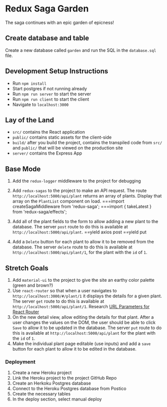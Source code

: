 # Redux Saga Garden

The saga continues with an epic garden of epicness!

## Create database and table

Create a new database called `garden` and run the SQL in the `database.sql` file.


## Development Setup Instructions

* Run `npm install`
* Start postgres if not running already
* Run `npm run server` to start the server
* Run `npm run client` to start the client
* Navigate to `localhost:3000`

## Lay of the Land

* `src/` contains the React application
* `public/` contains static assets for the client-side
* `build/` after you build the project, contains the transpiled code from `src/` and `public/` that will be viewed on the production site
* `server/` contains the Express App

## Base Mode

1. Add the `redux-logger` middleware to the project for debugging
1. Add `redux-sagas` to the project to make an API request. The route `http://localhost:5000/api/plant` returns an array of plants. Display that array on the `PlantList` component on load.
===import createSagaMiddleware from 'redux-saga';
===import { takeLatest } from 'redux-saga/effects';

1. Add all of the plant fields to the form to allow adding a new plant to the database. The server `post` route to do this is available at `http://localhost:5000/api/plant`.
==yield axios post
==yield put 



1. Add a `Delete` button for each plant to allow it to be removed from the database. The server `delete` route to do this is available at `http://localhost:5000/api/plant/1`,  for the plant with the `id` of `1`.

## Stretch Goals

1. Add `material-ui` to the project to give the site an earthy color palette (green and brown?)
1. Use `react-router` so that when a user navigates to `http://localhost:3000/#/plant/1` it displays the details for a given plant. The server `get` route to do this is available at `http://localhost:5000/api/plant/1`. Research [URL Parameters for React Router](https://reacttraining.com/react-router/web/example/url-params)
1. On the new detail view, allow editing the details for that plant. After a user changes the values on the DOM, the user should be able to click `Save` to allow it to be updated in the database. The server `put` route to do this is available at `http://localhost:5000/api/plant` for the plant with the `id` of `1`.
1. Make the individual plant page editable (use inputs) and add a `save` button for each plant to allow it to be edited in the database.


### Deployment

1. Create a new Heroku project
1. Link the Heroku project to the project GitHub Repo
1. Create an Herkoku Postgres database
1. Connect to the Heroku Postgres database from Postico
1. Create the necessary tables
1. In the deploy section, select manual deploy
